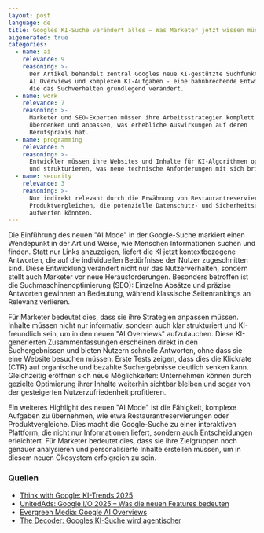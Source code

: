 ```yaml
---
layout: post
language: de
title: Googles KI-Suche verändert alles – Was Marketer jetzt wissen müssen
aigenerated: true
categories:
  - name: ai
    relevance: 9
    reasoning: >-
      Der Artikel behandelt zentral Googles neue KI-gestützte Suchfunktion mit
      AI Overviews und komplexen KI-Aufgaben - eine bahnbrechende Entwicklung,
      die das Suchverhalten grundlegend verändert.
  - name: work
    relevance: 7
    reasoning: >-
      Marketer und SEO-Experten müssen ihre Arbeitsstrategien komplett
      überdenken und anpassen, was erhebliche Auswirkungen auf deren
      Berufspraxis hat.
  - name: programming
    relevance: 5
    reasoning: >-
      Entwickler müssen ihre Websites und Inhalte für KI-Algorithmen optimieren
      und strukturieren, was neue technische Anforderungen mit sich bringt.
  - name: security
    relevance: 3
    reasoning: >-
      Nur indirekt relevant durch die Erwähnung von Restaurantreservierungen und
      Produktvergleichen, die potenzielle Datenschutz- und Sicherheitsaspekte
      aufwerfen könnten.
---
```


Die Einführung des neuen "AI Mode" in der Google-Suche markiert einen Wendepunkt in der Art und Weise, wie Menschen Informationen suchen und finden. Statt nur Links anzuzeigen, liefert die KI jetzt kontextbezogene Antworten, die auf die individuellen Bedürfnisse der Nutzer zugeschnitten sind. Diese Entwicklung verändert nicht nur das Nutzerverhalten, sondern stellt auch Marketer vor neue Herausforderungen. Besonders betroffen ist die Suchmaschinenoptimierung (SEO): Einzelne Absätze und präzise Antworten gewinnen an Bedeutung, während klassische Seitenrankings an Relevanz verlieren.  

<!--more-->

Für Marketer bedeutet dies, dass sie ihre Strategien anpassen müssen. Inhalte müssen nicht nur informativ, sondern auch klar strukturiert und KI-freundlich sein, um in den neuen "AI Overviews" aufzutauchen. Diese KI-generierten Zusammenfassungen erscheinen direkt in den Suchergebnissen und bieten Nutzern schnelle Antworten, ohne dass sie eine Website besuchen müssen. Erste Tests zeigen, dass dies die Klickrate (CTR) auf organische und bezahlte Suchergebnisse deutlich senken kann. Gleichzeitig eröffnen sich neue Möglichkeiten: Unternehmen können durch gezielte Optimierung ihrer Inhalte weiterhin sichtbar bleiben und sogar von der gesteigerten Nutzerzufriedenheit profitieren.

Ein weiteres Highlight des neuen "AI Mode" ist die Fähigkeit, komplexe Aufgaben zu übernehmen, wie etwa Restaurantreservierungen oder Produktvergleiche. Dies macht die Google-Suche zu einer interaktiven Plattform, die nicht nur Informationen liefert, sondern auch Entscheidungen erleichtert. Für Marketer bedeutet dies, dass sie ihre Zielgruppen noch genauer analysieren und personalisierte Inhalte erstellen müssen, um in diesem neuen Ökosystem erfolgreich zu sein.

### Quellen
- [Think with Google: KI-Trends 2025](https://www.thinkwithgoogle.com/intl/de-de/marketing-strategien/automatisierung/ki-trends-2025/)  
- [UnitedAds: Google I/O 2025 – Was die neuen Features bedeuten](https://unitedads.de/blog/google-i-o-2025-ki-dominiert-die-zukunft-was-die-neuen-features-bedeuten/)  
- [Evergreen Media: Google AI Overviews](https://www.evergreen.media/ratgeber/google-ki-uebersichten/)  
- [The Decoder: Googles KI-Suche wird agentischer](https://the-decoder.de/googles-ki-suche-wird-agentischer-und-rollt-weltweit-aus/)
